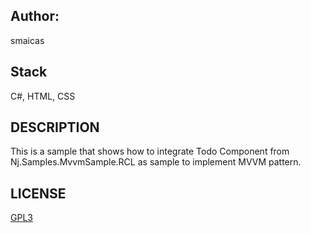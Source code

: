 ## Author:
smaicas

## Stack
C#, HTML, CSS

## DESCRIPTION
This is a sample that shows how to integrate Todo Component from Nj.Samples.MvvmSample.RCL
as sample to implement MVVM pattern.

## LICENSE
[GPL3](https://github.com/smaicas-org/Dnj.Colab/blob/dev/LICENSE)
